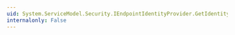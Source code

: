 ```yaml
---
uid: System.ServiceModel.Security.IEndpointIdentityProvider.GetIdentityOfSelf(System.IdentityModel.Selectors.SecurityTokenRequirement)
internalonly: False
---
```

